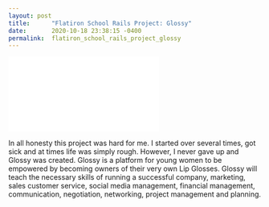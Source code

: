 ```yaml
---
layout: post
title:      "Flatiron School Rails Project: Glossy"
date:       2020-10-18 23:38:15 -0400
permalink:  flatiron_school_rails_project_glossy
---
```


![](file:///C:/Users/iamde/OneDrive/Desktop/LipGloss.pdf)


In all honesty this project was hard for me. I started over several times, got sick and at times life was simply rough. 
However, I never gave up and Glossy was created. 
Glossy is a platform for young women to be empowered by becoming owners of their very own Lip Glosses. Glossy will teach the necessary skills of running a successful company, marketing, sales customer service, social media management, financial management, communication, negotiation, networking, project management and planning. 

